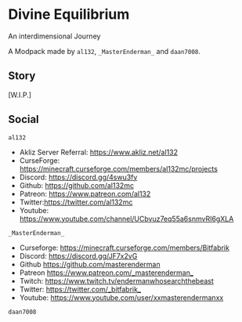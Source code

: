 # Divine Equilibrium #

An interdimensional Journey

A Modpack made by `al132`, `_MasterEnderman_` and `daan7008`.

## Story ##

[W.I.P.]

## Social ##

`al132`

- Akliz Server Referral: <https://www.akliz.net/al132>
- CurseForge: <https://minecraft.curseforge.com/members/al132mc/projects>
- Discord: <https://discord.gg/4swu3fy>
- Github: <https://github.com/al132mc>
- Patreon: <https://www.patreon.com/al132>
- Twitter:<https://twitter.com/al132mc>
- Youtube: <https://www.youtube.com/channel/UCbvuz7eq55a6snmvRI6gXLA>

`_MasterEnderman_`

- Curseforge: <https://minecraft.curseforge.com/members/Bitfabrik>
- Discord: <https://discord.gg/JF7x2vG>
- Github <https://github.com/masterenderman>
- Patreon <https://www.patreon.com/_masterenderman_>
- Twitch: <https://www.twitch.tv/endermanwhosearchthebeast>
- Twitter: <https://twitter.com/_bitfabrik_>
- Youtube: <https://www.youtube.com/user/xxmasterendermanxx>

`daan7008`
